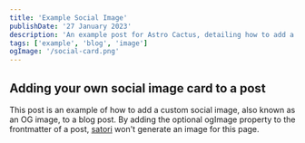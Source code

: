 ```yaml
---
title: 'Example Social Image'
publishDate: '27 January 2023'
description: 'An example post for Astro Cactus, detailing how to add a custom social image card in the frontmatter'
tags: ['example', 'blog', 'image']
ogImage: '/social-card.png'
---
```


## Adding your own social image card to a post

This post is an example of how to add a custom social image, also known as an OG image, to a blog post.
By adding the optional ogImage property to the frontmatter of a post, [satori](https://github.com/vercel/satori) won't generate an image for this page.
